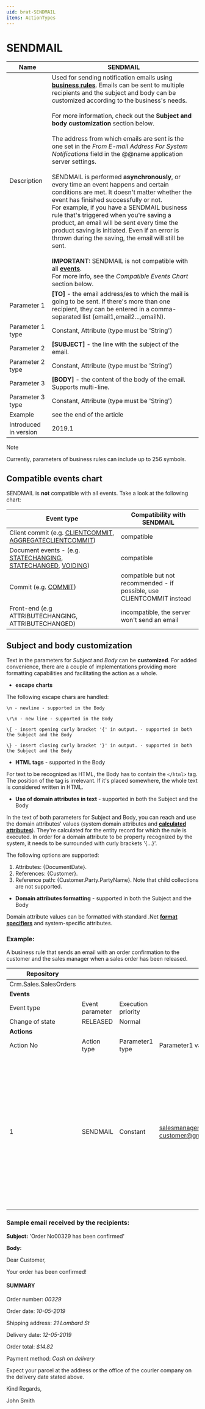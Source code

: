 ```yaml
---
uid: brat-SENDMAIL
items: ActionTypes
---
```


# SENDMAIL

| Name                  | SENDMAIL                                                     |
| --------------------- | ------------------------------------------------------------ |
| Description           | Used for sending notification emails using **[business rules](https://docs.erp.net/tech/advanced/user-business-rules/business-rules/index.html)**. Emails can be sent to multiple recipients and the subject and body can be customized according to the business's needs. <br><br> For more information, check out the **Subject and body customization** section below. <br/><br/> The address from which emails are sent is the one set in the *From E-mail Address For System Notifications* field in the @@name application server settings. <br/><br/> SENDMAIL is performed **asynchronously**, or every time an event happens and certain conditions are met. It doesn't matter whether the event has finished successfully or not. <br> For example, if you have a SENDMAIL business rule that's triggered when you're saving a product, an email will be sent every time the product saving is initiated. Even if an error is thrown during the saving, the email will still be sent. <br/><br/> **IMPORTANT:** SENDMAIL is not compatible with all **[events](https://docs.erp.net/tech/advanced/user-business-rules/events/index.html)**. <br> For more info, see the *Compatible Events Chart* section below. |
| Parameter 1           | **[TO]** - the email address/es to which the mail is going to be sent. If there's more than one recipient, they can be entered in a comma-separated list (email1,email2...,emailN). |
| Parameter 1 type      | Constant, Attribute (type must be 'String')    |
| Parameter 2           | **[SUBJECT]** - the line with the subject of the email.      |
| Parameter 2 type      | Constant, Attribute (type must be 'String')    |
| Parameter 3           | **[BODY]** - the content of the body of the email. Supports multi-line. |
| Parameter 3 type      | Constant, Attribute (type must be 'String')    |
| Example               | see the end of the article                                   |
| Introduced in version | 2019.1                                                       |

> [!NOTE]
> 
> Currently, parameters of business rules can include up to 256 symbols. 

## Compatible events chart

SENDMAIL is **not** compatible with all events. Take a look at the following chart:

| Event type                                                   | Compatibility with SENDMAIL                                |
| ------------------------------------------------------------ | ------------------------------------------------------------ |
| Client commit (e.g. [CLIENTCOMMIT](https://docs.erp.net/tech/advanced/user-business-rules/events/client-commit.html), [AGGREGATECLIENTCOMMIT](https://docs.erp.net/tech/advanced/user-business-rules/events/aggregate-client-commit.html))     | compatible                                                   |
| Document events - (e.g. [STATECHANGING](https://docs.erp.net/tech/advanced/user-business-rules/events/statechanging.html), [STATECHANGED](https://docs.erp.net/tech/advanced/user-business-rules/events/statechanged.html), [VOIDING](https://docs.erp.net/tech/advanced/user-business-rules/events/voiding.html))| compatible                                                   |
| Commit (e.g. [COMMIT](https://docs.erp.net/tech/advanced/user-business-rules/events/commit.html))                                         | compatible but not recommended - if possible, use CLIENTCOMMIT instead |
| Front-end (e.g ATTRIBUTECHANGING, ATTRIBUTECHANGED)          | incompatible, the server won't send an email |

## Subject and body customization 

Text in the parameters for _Subject_ and _Body_ can be **customized**. For added convenience, there are a couple of implementations providing more formatting capabilities and facilitating the action as a whole.

- **escape charts** 

The following escape chars are handled:

`\n - newline - supported in the Body`

`\r\n - new line - supported in the Body`

`\{ - insert opening curly bracket '{' in output. - supported in both the Subject and the Body`

`\} - insert closing curly bracket '}' in output. - supported in both the Subject and the Body`

- **HTML tags** - supported in the Body

For text to be recognized as HTML, the Body has to contain the `</html>` tag. The position of the tag is irrelevant. If it's placed somewhere, the whole text is considered written in HTML.

- **Use of domain attributes in text** - supported in both the Subject and the Body

In the text of both parameters for Subject and Body, you can reach and use the domain attributes' values (system domain attributes and **[calculated attributes](https://docs.erp.net/tech/advanced/calculated-attributes/index.html)**). They're calculated for the entity record for which the rule is executed. In order for a domain attribute to be property recognized by the system, it needs to be surrounded with curly brackets '{...}'.

The following options are supported:

1. Attributes: {DocumentDate}. <br>
2. References: {Customer}. <br>
3. Reference path: {Customer.Party.PartyName}. Note that child collections are not supported.

- **Domain attributes formatting** - supported in both the Subject and the Body

Domain attribute values can be formatted with standard .Net **[format specifiers](https://docs.erp.net/tech/advanced/string-interpolation/format-specifiers.html)** and system-specific attributes.

### Example:

А business rule that sends an email with an order confirmation to the customer and the sales manager when a sales order has been released.

| Repository            |                 |                    |                                                              |                 |                                         |                 |                                                              |
| --------------------- | --------------- | ------------------ | ------------------------------------------------------------ | --------------- | --------------------------------------- | --------------- | ------------------------------------------------------------ |
| Crm.Sales.SalesOrders |                 |                    |                                                              |                 |                                         |                 |                                                              |
| **Events**            |                 |                    |                                                              |                 |                                         |                 |                                                              |
| Event type            | Event parameter | Execution priority |                                                              |                 |                                         |                 |                                                              |
| Change of state       | RELEASED        | Normal             |                                                              |                 |                                         |                 |                                                              |
| **Actions**           |                 |                    |                                                              |                 |                                         |                 |                                                              |
| Action No             | Action type     | Parameter1 type    | Parameter1 value                                             | Parameter2 type | Parameter2 value                        | Parameter3 type | Parameter3 value                                             |
| 1                     | SENDMAIL        | Constant           | salesmanager@mail.com, customer@gmail.com | Constant        | Order No{DocumentNo} has been confirmed | Constant        | \<p>Dear Customer,\</p>\<p>\<b> Your order has been confirmed!  \</b>\</p>\<br/>\<p>\<h3>SUMMARY\</h3>\</p>\<p>Order Number: \<i>{DocumentNo}\</i>\</p>\<p>Order Date:  \<i>{DocumentDate:dd-MM-yyyy}\</i>\</p>\<p>Shipping  Address: \<i>{ShipToPartyContactMechanism.  ContactMechanism.Name}\</i>\</p>\<p>Delivery Date:  \<i>{RequiredDeliveryDate:dd-MM-yyyy}\</i>\</p>\<p>Order Total:  \<i>{#CalculatedAttributeTotalSalesOrderAmount:C}\</i>\</p>\<p>Payment Method:  \<i>{PaymentType.Name}\</i>\</p>\<br/>\<p>Please expect your parcel to arrive on the delivery date stated above at the  address or at the office of the courier  company.\</p>\<br/>\<p>Kind  Regards,\</p>\<strong>{SalesPerson.Person.FirstName}  {SalesPerson.Person.LastName}\<strong/>\</html> |

### Sample email received by the recipients:

**Subject:** 'Order No00329 has been confirmed'

**Body:**

Dear Customer,

Your order has been confirmed!

#### SUMMARY

Order number: *00329*

Order date: *10-05-2019*

Shipping address: *21 Lombard St*

Delivery date: *12-05-2019*

Order total: *$14.82*

Payment method: *Cash on delivery*

Expect your parcel at the address or the office of the courier company on the delivery date stated above.

Kind Regards,

John Smith
